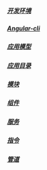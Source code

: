 ##### [开发环境](./angular4-environment/angular4-environment/)

##### [Angular-cli](./Angular-cli/Angular-cli/)

##### [应用模型](./Angular4-application-model/application-model/)

##### [应用目录](./Angular4-catalog/catalog/)

##### [模块](./Angular4-model/Angular4-model/)

##### [组件](./Angular4-component/Angular4-component/)

##### [服务](./Angular4-service/Angular4-service/)

##### [指令](./Angular4-directive/Angular4-directive/)

##### [管道](./Angular4-pipe/Angular4-pipe/)

